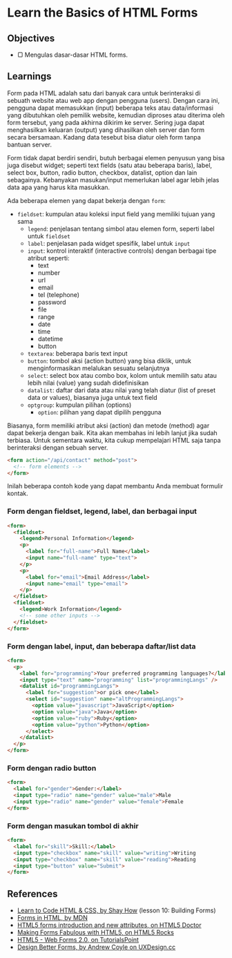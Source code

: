 # Learn the Basics of HTML Forms

## Objectives

- ▢ Mengulas dasar-dasar HTML forms.

## Learnings

Form pada HTML adalah satu dari banyak cara untuk berinteraksi di sebuath website atau web app dengan pengguna (users). Dengan cara ini, pengguna dapat memasukkan (input) beberapa teks atau data/informasi yang dibutuhkan oleh pemilik website, kemudian diproses atau diterima oleh form tersebut, yang pada akhirna dikirim ke server. Sering juga dapat menghasilkan keluaran (output) yang dihasilkan oleh server dan form secara bersamaan. Kadang data tesebut bisa diatur oleh form tanpa bantuan server.

Form tidak dapat berdiri sendiri, butuh berbagai elemen penyusun yang bisa juga disebut widget; seperti text fields (satu atau beberapa baris), label, select box, button, radio button, checkbox, datalist, option dan lain sebagainya. Kebanyakan masukan/input memerlukan label agar lebih jelas data apa yang harus kita masukkan.

Ada beberapa elemen yang dapat bekerja dengan `form`:

- `fieldset`: kumpulan atau koleksi input field yang memiliki tujuan yang sama
  - `legend`: penjelasan tentang simbol atau elemen form, seperti label untuk `fieldset`
  - `label`: penjelasan pada widget spesifik, label untuk `input`
  - `input`: kontrol interaktif (interactive controls) dengan berbagai tipe atribut seperti:
    - text
    - number
    - url
    - email
    - tel (telephone)
    - password
    - file
    - range
    - date
    - time
    - datetime
    - button
  - `textarea`: beberapa baris text input
  - `button`: tombol aksi (action button) yang bisa diklik, untuk menginformasikan melalukan sesuatu selanjutnya
  - `select`: select box atau combo box, kolom untuk memilih satu atau lebih nilai (value) yang sudah didefinisikan
  - `datalist`: daftar dari data atau nilai yang telah diatur (list of preset data or values), biasanya juga untuk text field
  - `optgroup`: kumpulan pilihan (options)
    - `option`: pilihan yang dapat dipilih pengguna

Biasanya, form memiliki atribut aksi (action) dan metode (method) agar dapat bekerja dengan baik. Kita akan membahas ini lebih lanjut jika sudah terbiasa. Untuk sementara waktu, kita cukup mempelajari HTML saja tanpa berinteraksi dengan sebuah server.

```html
<form action="/api/contact" method="post">
  <!-- form elements -->
</form>
```

Inilah beberapa contoh kode yang dapat membantu Anda membuat formulir kontak.

### Form dengan fieldset, legend, label, dan berbagai input

```html
<form>
  <fieldset>
    <legend>Personal Information</legend>
    <p>
      <label for="full-name">Full Name</label>
      <input name="full-name" type="text">
    </p>
    <p>
      <label for="email">Email Address</label>
      <input name="email" type="email">
    </p>
  </fieldset>
  <fieldset>
    <legend>Work Information</legend>
    <!-- some other inputs -->
  </fieldset>
</form>
```

### Form dengan label, input, dan beberapa daftar/list data

```html
<form>
  <p>
    <label for="programming">Your preferred programming languages?</label>
    <input type="text" name="programming" list="programmingLangs" />
    <datalist id="programmingLangs">
      <label for="suggestion">or pick one</label>
      <select id="suggestion" name="altProgrammingLangs">
        <option value="javascript">JavaScript</option>
        <option value="java">Java</option>
        <option value="ruby">Ruby</option>
        <option value="python">Python</option>
      </select>
    </datalist>
  </p>
</form>
```

### Form dengan radio button

```html
<form>
  <label for="gender">Gender:</label>
  <input type="radio" name="gender" value="male">Male
  <input type="radio" name="gender" value="female">Female
</form>
```

### Form dengan masukan tombol di akhir

```html
<form>
  <label for="skill">Skill:</label>
  <input type="checkbox" name="skill" value="writing">Writing
  <input type="checkbox" name="skill" value="reading">Reading
  <input type="button" value="Submit">
</form>
```

## References

- [Learn to Code HTML & CSS, by Shay How](http://learn.shayhowe.com/html-css/building-forms) (lesson 10: Building Forms)
- [Forms in HTML, by MDN](https://developer.mozilla.org/en-US/docs/Web/Guide/HTML/Forms_in_HTML)
- [HTML5 forms introduction and new attributes, on HTML5 Doctor](http://html5doctor.com/html5-forms-introduction-and-new-attributes)
- [Making Forms Fabulous with HTML5, on HTML5 Rocks](http://www.html5rocks.com/en/tutorials/forms/html5forms)
- [HTML5 - Web Forms 2.0, on TutorialsPoint](http://www.tutorialspoint.com/html5/html5_web_forms2.htm)
- [Design Better Forms, by Andrew Coyle on UXDesign.cc](https://uxdesign.cc/design-better-forms-96fadca0f49c)
